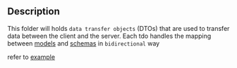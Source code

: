 ## Description
This folder will holds `data transfer objects` (DTOs) that are used to transfer data between the client and the server. Each tdo handles the mapping between [models](../models/README.md) and [schemas](../schema/README.md) in `bidirectional` way

refer to [example](user-dto.ts)
